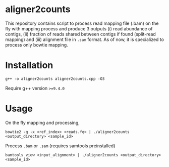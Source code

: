 # aligner2counts
This repository contains script to process read mapping file (.bam) on the fly with mapping process and produce 3 outputs (i) read abundance of contigs, (ii) fraction of reads shared between contigs if found (split-read mapping) and (iii) alignment file in `.sam` format.
As of now, it is specialized to process only bowtie mapping.

# Installation
	g++ -o aligner2counts aligner2counts.cpp -O3
Require g++ version `>=9.4.0`

# Usage
On the fly mapping and processing,

 	bowtie2 -q -x <ref_index> <reads.fq> | ./aligner2counts <output_directory> <sample_id>

Process `.bam` or `.sam` (requires samtools preinstalled)

 	bamtools view <input_alignment> | ./aligner2counts <output_directory> <sample_id>

